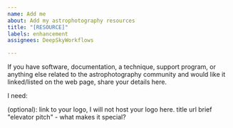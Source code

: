 ```yaml
---
name: Add me
about: Add my astrophotography resources
title: "[RESOURCE]"
labels: enhancement
assignees: DeepSkyWorkflows

---
```


If you have software, documentation, a technique, support program, or anything else related to the astrophotography community and would like it linked/listed on the web page, share your details here. 

I need:

(optional): link to your logo, I will not host your logo here.
title
url
brief "elevator pitch" - what makes it special?
